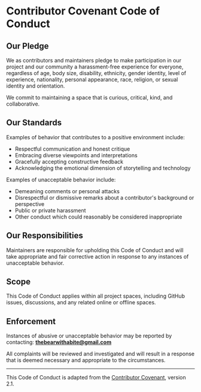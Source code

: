 # Contributor Covenant Code of Conduct

## Our Pledge

We as contributors and maintainers pledge to make participation in our project and our community a harassment-free experience for everyone, regardless of age, body size, disability, ethnicity, gender identity, level of experience, nationality, personal appearance, race, religion, or sexual identity and orientation.

We commit to maintaining a space that is curious, critical, kind, and collaborative.

## Our Standards

Examples of behavior that contributes to a positive environment include:

- Respectful communication and honest critique
- Embracing diverse viewpoints and interpretations
- Gracefully accepting constructive feedback
- Acknowledging the emotional dimension of storytelling and technology

Examples of unacceptable behavior include:

- Demeaning comments or personal attacks
- Disrespectful or dismissive remarks about a contributor's background or perspective
- Public or private harassment
- Other conduct which could reasonably be considered inappropriate

## Our Responsibilities

Maintainers are responsible for upholding this Code of Conduct and will take appropriate and fair corrective action in response to any instances of unacceptable behavior.

## Scope

This Code of Conduct applies within all project spaces, including GitHub issues, discussions, and any related online or offline spaces.

## Enforcement

Instances of abusive or unacceptable behavior may be reported by contacting: **thebearwithabite@gmail.com**

All complaints will be reviewed and investigated and will result in a response that is deemed necessary and appropriate to the circumstances.

---

This Code of Conduct is adapted from the [Contributor Covenant](https://www.contributor-covenant.org), version 2.1. 